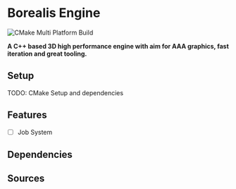 # Borealis Engine
![CMake Multi Platform Build](https://github.com/FreddyOm/BorealisEngine/actions/workflows/cmake-multi-platform.yml/badge.svg)

**A C++ based 3D high performance engine with aim for AAA graphics, fast iteration and great tooling.**

## Setup 

TODO: CMake Setup and dependencies

## Features

- [ ] Job System

## Dependencies

## Sources
